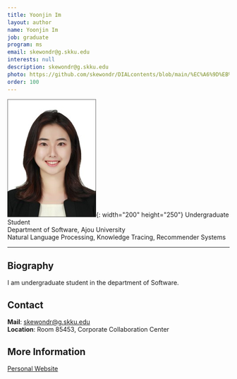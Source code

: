 ```yaml
---
title: Yoonjin Im 
layout: author
name: Yoonjin Im 
job: graduate
program: ms
email: skewondr@g.skku.edu
interests: null
description: skewondr@g.skku.edu
photo: https://github.com/skewondr/DIALcontents/blob/main/%EC%A6%9D%EB%AA%85%EC%82%AC%EC%A7%84.jpg?raw=true
order: 100
---
```


<!-- Post name should be this form: name.md
        For example, Gildong Hong.md -->

<!-- Fill the contents where --Fill-- exists -->
<!-- The example is in '_authors/Jongwuk Lee.md' or '_authors/Jiwoo Kim.md'>

<!-- For 'name' front matter, follow this format: Gildong Hong -->
<!-- For 'job' front matter, choose the one of these: professor / graduate / undergraduate / alumni -->
<!-- For 'description' front matter, write down your email address and areas of interests.
        Email address is nessecary for graduate students.
        Follow this format: example@skku.edu / Computer Science -->

![Photo](https://github.com/skewondr/DIALcontents/blob/main/%EC%A6%9D%EB%AA%85%EC%82%AC%EC%A7%84.jpg?raw=true){: width="200" height="250"}
Undergraduate Student<br />
Department of Software, Ajou University<br />
Natural Language Processing, Knowledge Tracing, Recommender Systems

<!-- If you have a photo, then write that url in (). Photo can be anything with 200x200 size. -->
<!-- Fill the position, institution/department, interests
        For example, Graduate Student<br>Department of Software, Sungkyunkwan University<br>Recommender Systems, Natural Language Processing, Neuroimaging Analysis and Understanding -->

<hr>

## Biography
I am undergraduate student in the department of Software.

## Contact
**Mail**: skewondr@g.skku.edu
<br>
**Location**: Room 85453, Corporate Collaboration Center

## More Information
[Personal Website](https://github.com/skewondr)

<!-- If you have some personal websites, then write the url here. -->
<!-- If you don't have them, then remove a line '[Persoal Website](--Fill--)' -->
